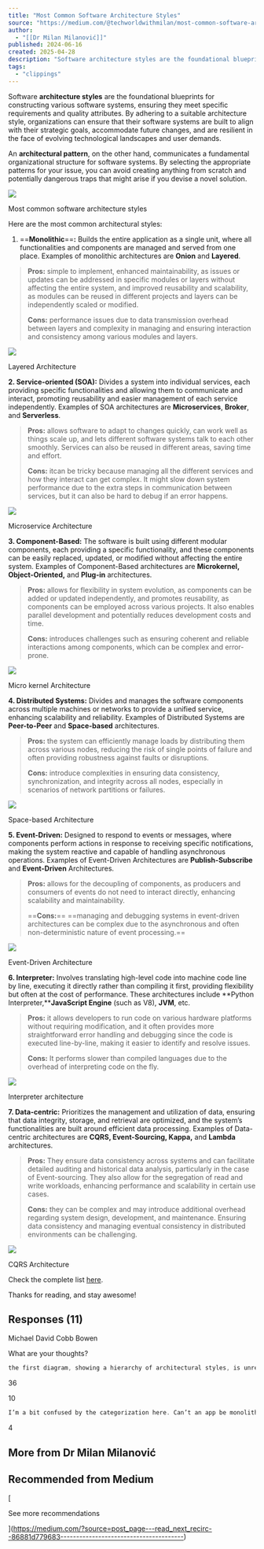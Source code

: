 ```yaml
---
title: "Most Common Software Architecture Styles"
source: "https://medium.com/@techworldwithmilan/most-common-software-architecture-styles-86881d779683"
author:
  - "[[Dr Milan Milanović]]"
published: 2024-06-16
created: 2025-04-28
description: "Software architecture styles are the foundational blueprints for constructing various software systems, ensuring they meet specific requirements and quality attributes. By adhering to a suitable…"
tags:
  - "clippings"
---
```

Software **architecture styles** are the foundational blueprints for constructing various software systems, ensuring they meet specific requirements and quality attributes. By adhering to a suitable architecture style, organizations can ensure that their software systems are built to align with their strategic goals, accommodate future changes, and are resilient in the face of evolving technological landscapes and user demands.

An **architectural pattern**, on the other hand, communicates a fundamental organizational structure for software systems. By selecting the appropriate patterns for your issue, you can avoid creating anything from scratch and potentially dangerous traps that might arise if you devise a novel solution.

![](https://miro.medium.com/v2/resize:fit:640/format:webp/1*vdvf-ds54uMEZQO7ZpY9iA.png)

Most common software architecture styles

Here are the most common architectural styles:

1. ==**Monolithic**==**:** Builds the entire application as a single unit, where all functionalities and components are managed and served from one place. Examples of monolithic architectures are **Onion** and **Layered**.

> **Pros:** simple to implement, enhanced maintainability, as issues or updates can be addressed in specific modules or layers without affecting the entire system, and improved reusability and scalability, as modules can be reused in different projects and layers can be independently scaled or modified.
> 
> **Cons:** performance issues due to data transmission overhead between layers and complexity in managing and ensuring interaction and consistency among various modules and layers.

![](https://miro.medium.com/v2/resize:fit:640/format:webp/0*Dtwz4vYYwLQhqNsA.png)

Layered Architecture

**2\. Service-oriented (SOA):** Divides a system into individual services, each providing specific functionalities and allowing them to communicate and interact, promoting reusability and easier management of each service independently. Examples of SOA architectures are **Microservices**, **Broker**, and **Serverless**.

> **Pros:** allows software to adapt to changes quickly, can work well as things scale up, and lets different software systems talk to each other smoothly. Services can also be reused in different areas, saving time and effort.
> 
> **Cons:** itcan be tricky because managing all the different services and how they interact can get complex. It might slow down system performance due to the extra steps in communication between services, but it can also be hard to debug if an error happens.

![](https://miro.medium.com/v2/resize:fit:640/format:webp/0*6S4UMLM3owlrlNrG.png)

Microservice Architecture

**3\. Component-Based:** The software is built using different modular components, each providing a specific functionality, and these components can be easily replaced, updated, or modified without affecting the entire system. Examples of Component-Based architectures are **Microkernel, Object-Oriented,** and **Plug-in** architectures.

> **Pros:** allows for flexibility in system evolution, as components can be added or updated independently, and promotes reusability, as components can be employed across various projects. It also enables parallel development and potentially reduces development costs and time.
> 
> **Cons:** introduces challenges such as ensuring coherent and reliable interactions among components, which can be complex and error-prone.

![](https://miro.medium.com/v2/resize:fit:640/format:webp/0*5RW8KlUcWGKlYSrX.png)

Micro kernel Architecture

**4\. Distributed Systems:** Divides and manages the software components across multiple machines or networks to provide a unified service, enhancing scalability and reliability. Examples of Distributed Systems are **Peer-to-Peer** and **Space-based** architectures.

> **Pros:** the system can efficiently manage loads by distributing them across various nodes, reducing the risk of single points of failure and often providing robustness against faults or disruptions.
> 
> **Cons:** introduce complexities in ensuring data consistency, synchronization, and integrity across all nodes, especially in scenarios of network partitions or failures.

![](https://miro.medium.com/v2/resize:fit:640/format:webp/0*P5FDOuX92y9gSKf-.png)

Space-based Architecture

**5\. Event-Driven:** Designed to respond to events or messages, where components perform actions in response to receiving specific notifications, making the system reactive and capable of handling asynchronous operations. Examples of Event-Driven Architectures are **Publish-Subscribe** and **Event-Driven** Architectures.

> **Pros:** allows for the decoupling of components, as producers and consumers of events do not need to interact directly, enhancing scalability and maintainability.
> 
> ==**Cons:**== ==managing and debugging systems in event-driven architectures can be complex due to the asynchronous and often non-deterministic nature of event processing.==

![](https://miro.medium.com/v2/resize:fit:640/format:webp/0*TbtDAqxFjAJ2SCOX.png)

Event-Driven Architecture

**6\. Interpreter:** Involves translating high-level code into machine code line by line, executing it directly rather than compiling it first, providing flexibility but often at the cost of performance. These architectures include **Python Interpreter,****JavaScript Engine** (such as V8), **JVM**, etc.

> **Pros:** it allows developers to run code on various hardware platforms without requiring modification, and it often provides more straightforward error handling and debugging since the code is executed line-by-line, making it easier to identify and resolve issues.
> 
> **Cons:** It performs slower than compiled languages due to the overhead of interpreting code on the fly.

![](https://miro.medium.com/v2/resize:fit:640/format:webp/0*cjregEc6_7fbV9rP.png)

Interpreter architecture

**7\. Data-centric:** Prioritizes the management and utilization of data, ensuring that data integrity, storage, and retrieval are optimized, and the system’s functionalities are built around efficient data processing. Examples of Data-centric architectures are **CQRS, Event-Sourcing, Kappa,** and **Lambda** architectures.

> **Pros:** They ensure data consistency across systems and can facilitate detailed auditing and historical data analysis, particularly in the case of Event-sourcing. They also allow for the segregation of read and write workloads, enhancing performance and scalability in certain use cases.
> 
> **Cons:** they can be complex and may introduce additional overhead regarding system design, development, and maintenance. Ensuring data consistency and managing eventual consistency in distributed environments can be challenging.

![](https://miro.medium.com/v2/resize:fit:640/format:webp/0*REXEuddN3Mz_lOYi.png)

CQRS Architecture

Check the complete list [here](https://newsletter.techworld-with-milan.com/p/top-10-architectural-patterns?utm_source=substack&utm_campaign=post_embed&utm_medium=web).

Thanks for reading, and stay awesome!

## Responses (11)

Michael David Cobb Bowen

What are your thoughts?  

```c
the first diagram, showing a hierarchy of architectural styles, is unreadable. A link to a readable version of it would be helpful.
```

36

10

```c
I’m a bit confused by the categorization here. Can’t an app be monolithic and event driven? Monolithic and microservices describe a pattern of web architecture, but interpreter is completely something else, so I find it difficult to draw any parallels across the list
```

4

## More from Dr Milan Milanović

## Recommended from Medium

[

See more recommendations

](https://medium.com/?source=post_page---read_next_recirc--86881d779683---------------------------------------)